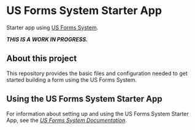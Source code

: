 # US Forms System Starter App
Starter app using [US Forms System](https://github.com/usds/us-forms-system/).

***THIS IS A WORK IN PROGRESS.***

## About this project
This repository provides the basic files and configuration needed to get started building a form using the US Forms System.

## Using the US Forms System Starter App
For information about setting up and using the US Forms System Starter App, see the *[US Forms System Documentation](https://github.com/usds/us-forms-system/tree/master/docs#us-forms-system-documentation)*.

